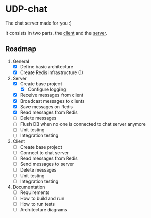 # UDP-chat

The chat server made for you :)

It consists in two parts, the [client](client/README.md) and the [server](server/README.md).

## Roadmap

1. General
   - [x] Define basic architecture
   - [x] Create Redis infrastructure ([1](https://aws.amazon.com/pt/elasticache/redis/]))
2. Server
   - [x] Create base project
     - [x] Configure logging
   - [x] Receive messages from client
   - [x] Broadcast messages to clients
   - [x] Save messages on Redis
   - [x] Read messages from Redis
   - [ ] Delete messages
   - [ ] Flush DB when no one is connected to chat server anymore
   - [ ] Unit testing
   - [ ] Integration testing
3. Client
   - [ ] Create base project
   - [ ] Connect to chat server
   - [ ] Read messages from Redis
   - [ ] Send messages to server
   - [ ] Delete messages
   - [ ] Unit testing
   - [ ] Integration testing
4. Documentation
   - [ ] Requirements
   - [ ] How to build and run
   - [ ] How to run tests
   - [ ] Architecture diagrams
